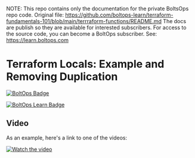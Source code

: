 <!-- note marker start -->
NOTE: This repo contains only the documentation for the private BoltsOps repo code.
Original file: https://github.com/boltops-learn/terraform-fundamentals-101/blob/main/terrraform-functions/README.md
The docs are publish so they are available for interested subscribers.
For access to the source code, you can become a BoltOps subscriber.
See: https://learn.boltops.com

<!-- note marker end -->

# Terraform Locals: Example and Removing Duplication

[![BoltOps Badge](https://img.boltops.com/boltops/badges/boltops-badge.png)](https://www.boltops.com)

[![BoltOps Learn Badge](https://img.boltops.com/boltops-learn/boltops-learn.png)](https://learn.boltops.com)

## Video

As an example, here's a link to one of the videos:

[![Watch the video](https://learn-uploads.boltops.com/7cwcglxo5bxemejfnlbc4sfiw16w)](https://learn.boltops.com/courses/terraform-fundamentals-101/lessons/terraform-built-in-functions)
